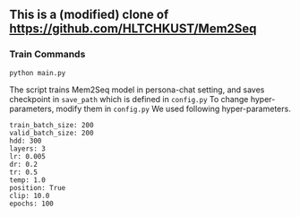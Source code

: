 ## This is a (modified) clone of https://github.com/HLTCHKUST/Mem2Seq

### Train Commands
```
python main.py
```
The script trains Mem2Seq model in persona-chat setting, and saves checkpoint in `save_path` which is defined in `config.py`
To change hyper-parameters, modify them in `config.py`
We used following hyper-parameters.
```
train_batch_size: 200
valid_batch_size: 200
hdd: 300
layers: 3
lr: 0.005
dr: 0.2
tr: 0.5
temp: 1.0
position: True
clip: 10.0
epochs: 100
```
